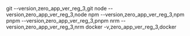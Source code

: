 git --version,zero_app_ver_reg_3,git
node --version,zero_app_ver_reg_3,node
npm --version,zero_app_ver_reg_3,npm
pnpm --version,zero_app_ver_reg_3,pnpm
nrm --version,zero_app_ver_reg_3,nrm
docker -v,zero_app_ver_reg_3,docker